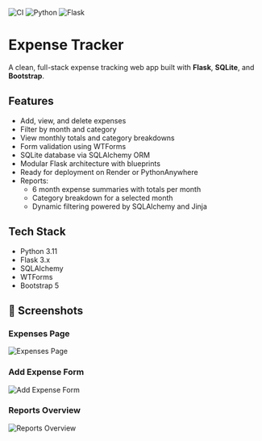 ![CI](https://github.com/MattBlackburn1/Expense-Tracker/actions/workflows/ci.yml/badge.svg)
![Python](https://img.shields.io/badge/Python-3.11-blue)
![Flask](https://img.shields.io/badge/Flask-3.x-lightgrey)
# Expense Tracker

A clean, full-stack expense tracking web app built with **Flask**, **SQLite**, and **Bootstrap**.

##  Features
- Add, view, and delete expenses  
- Filter by month and category  
- View monthly totals and category breakdowns  
- Form validation using WTForms  
- SQLite database via SQLAlchemy ORM  
- Modular Flask architecture with blueprints  
- Ready for deployment on Render or PythonAnywhere
- Reports:
  - 6 month expense summaries with totals per month
  - Category breakdown for a selected month
  - Dynamic filtering powered by SQLAlchemy and Jinja

##  Tech Stack
- Python 3.11  
- Flask 3.x  
- SQLAlchemy  
- WTForms  
- Bootstrap 5

## 📸 Screenshots

### Expenses Page
![Expenses Page](screenshots/expenses.png)

### Add Expense Form
![Add Expense Form](screenshots/add_expense.png)

### Reports Overview
![Reports Overview](screenshots/reports.png)